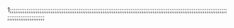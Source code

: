 1;;;;;;;;;;;;;;;;;;;;;;;;;;;;;;;;;;;;;;;;;;;;;;;;;;;;;;;;;;;;;;;;;;;;;;;;;;;;;;;;;;;;;;;;;;;;;;;;;;;;;;;;;;;;;;;;;;;;;;;;;;;;;;;;;;;;;;;;;

